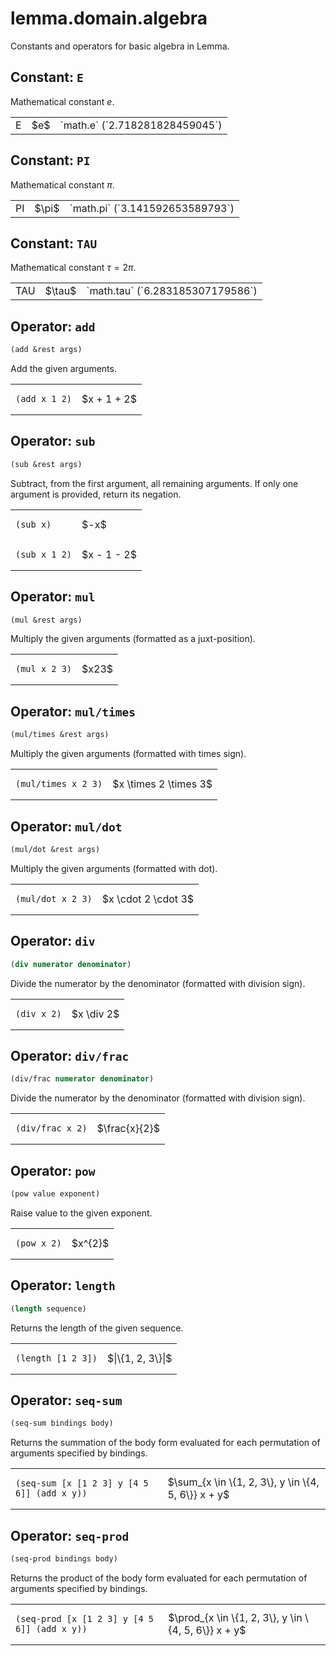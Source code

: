# lemma.domain.algebra

Constants and operators for basic algebra in Lemma.


## Constant: `E`

Mathematical constant $e$.<table>
  <tr>
    <td>E</td>
    <td>$e$</td>
    <td>`math.e` (`2.718281828459045`)</td>
  </tr>
</table>


## Constant: `PI`

Mathematical constant $\pi$.<table>
  <tr>
    <td>PI</td>
    <td>$\pi$</td>
    <td>`math.pi` (`3.141592653589793`)</td>
  </tr>
</table>


## Constant: `TAU`

Mathematical constant $\tau = 2\pi$.<table>
  <tr>
    <td>TAU</td>
    <td>$\tau$</td>
    <td>`math.tau` (`6.283185307179586`)</td>
  </tr>
</table>


## Operator: `add`

```scheme
(add &rest args)
```

Add the given arguments.

<table>
  <tr>
    <td><pre><code class="language-scheme">(add x 1 2)</code></pre></td>
    <td>$x + 1 + 2$</td>
  </tr>
</table>


## Operator: `sub`

```scheme
(sub &rest args)
```

Subtract, from the first argument, all remaining arguments. If only one
argument is provided, return its negation.

<table>
  <tr>
    <td><pre><code class="language-scheme">(sub x)</code></pre></td>
    <td>$-x$</td>
  </tr>
  <tr>
    <td><pre><code class="language-scheme">(sub x 1 2)</code></pre></td>
    <td>$x - 1 - 2$</td>
  </tr>
</table>


## Operator: `mul`

```scheme
(mul &rest args)
```

Multiply the given arguments (formatted as a juxt-position).

<table>
  <tr>
    <td><pre><code class="language-scheme">(mul x 2 3)</code></pre></td>
    <td>$x23$</td>
  </tr>
</table>


## Operator: `mul/times`

```scheme
(mul/times &rest args)
```

Multiply the given arguments (formatted with times sign).

<table>
  <tr>
    <td><pre><code class="language-scheme">(mul/times x 2 3)</code></pre></td>
    <td>$x \times 2 \times 3$</td>
  </tr>
</table>


## Operator: `mul/dot`

```scheme
(mul/dot &rest args)
```

Multiply the given arguments (formatted with dot).

<table>
  <tr>
    <td><pre><code class="language-scheme">(mul/dot x 2 3)</code></pre></td>
    <td>$x \cdot 2 \cdot 3$</td>
  </tr>
</table>


## Operator: `div`

```scheme
(div numerator denominator)
```

Divide the numerator by the denominator (formatted with division sign).

<table>
  <tr>
    <td><pre><code class="language-scheme">(div x 2)</code></pre></td>
    <td>$x \div 2$</td>
  </tr>
</table>


## Operator: `div/frac`

```scheme
(div/frac numerator denominator)
```

Divide the numerator by the denominator (formatted with division sign).

<table>
  <tr>
    <td><pre><code class="language-scheme">(div/frac x 2)</code></pre></td>
    <td>$\frac{x}{2}$</td>
  </tr>
</table>


## Operator: `pow`

```scheme
(pow value exponent)
```

Raise value to the given exponent.

<table>
  <tr>
    <td><pre><code class="language-scheme">(pow x 2)</code></pre></td>
    <td>$x^{2}$</td>
  </tr>
</table>


## Operator: `length`

```scheme
(length sequence)
```

Returns the length of the given sequence.

<table>
  <tr>
    <td><pre><code class="language-scheme">(length [1 2 3])</code></pre></td>
    <td>$|\{1, 2, 3\}|$</td>
  </tr>
</table>


## Operator: `seq-sum`

```scheme
(seq-sum bindings body)
```

Returns the summation of the body form evaluated for each permutation of
arguments specified by bindings.

<table>
  <tr>
    <td><pre><code class="language-scheme">(seq-sum [x [1 2 3] y [4 5 6]] (add x y))</code></pre></td>
    <td>$\sum_{x \in \{1, 2, 3\}, y \in \{4, 5, 6\}} x + y$</td>
  </tr>
</table>


## Operator: `seq-prod`

```scheme
(seq-prod bindings body)
```

Returns the product of the body form evaluated for each permutation of
arguments specified by bindings.

<table>
  <tr>
    <td><pre><code class="language-scheme">(seq-prod [x [1 2 3] y [4 5 6]] (add x y))</code></pre></td>
    <td>$\prod_{x \in \{1, 2, 3\}, y \in \{4, 5, 6\}} x + y$</td>
  </tr>
</table>
